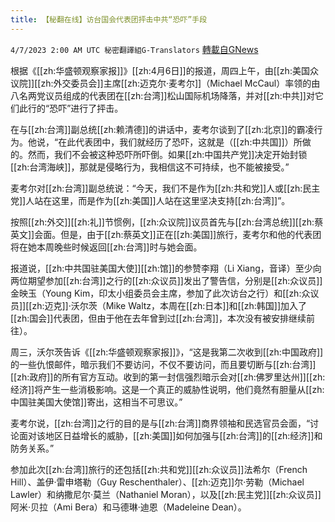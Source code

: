 ```yaml
---
title: 【秘翻在线】访台国会代表团抨击中共“恐吓”手段
---
```

`4/7/2023 2:00 AM UTC 秘密翻譯組G-Translators` [轉載自GNews](https://gnews.org/articles/1076968)

根据《[[zh:华盛顿观察家报]]》[[zh:4月6日]]的报道，周四上午，由[[zh:美国众议院]][[zh:外交委员会]]主席[[zh:迈克尔·麦考尔]]（Michael McCaul）率领的由八名两党议员组成的代表团在[[zh:台湾]]松山国际机场降落，并对[[zh:中共]]对它们此行的“恐吓”进行了抨击。

在与[[zh:台湾]]副总统[[zh:赖清德]]的讲话中，麦考尔谈到了[[zh:北京]]的霸凌行为。他说，“在此代表团中，我们就经历了恐吓，这就是（[[zh:中共国]]）所做的。然而，我们不会被这种恐吓所吓倒。如果[[zh:中国共产党]]决定开始封锁[[zh:台湾海峡]]，那就是侵略行为，我相信这不可持续，也不能被接受。”

麦考尔对[[zh:台湾]]副总统说：“今天，我们不是作为[[zh:共和党]]人或[[zh:民主党]]人站在这里，而是作为[[zh:美国]]人站在这里坚决支持[[zh:台湾]]”。

按照[[zh:外交]][[zh:礼]]节惯例，[[zh:众议院]]议员首先与[[zh:台湾总统]][[zh:蔡英文]]会面。但是，由于[[zh:蔡英文]]正在[[zh:美国]]旅行，麦考尔和他的代表团将在她本周晚些时候返回[[zh:台湾]]时与她会面。

报道说，[[zh:中共国驻美国大使]][[zh:馆]]的参赞李翔（Li Xiang，音译）至少向两位期望参加[[zh:台湾]]之行的[[zh:众议员]]发出了警告信，分别是[[zh:众议员]]金映玉（Young Kim，印太小组委员会主席，参加了此次访台之行）和[[zh:众议员]][[zh:迈克]]·沃尔茨（Mike Waltz，本周在[[zh:日本]]和[[zh:韩国]]加入了[[zh:国会]]代表团，但由于他在去年曾到过[[zh:台湾]]，本次没有被安排继续前往）。

周三，沃尔茨告诉《[[zh:华盛顿观察家报]]》，“这是我第二次收到[[zh:中国政府]]的一些仇恨邮件，暗示我们不要访问，不仅不要访问，而且要切断与[[zh:台湾]][[zh:政府]]的所有官方互动。收到的第一封信强烈暗示会对[[zh:佛罗里达州]][[zh:经济]]将产生一些消极影响。这是一个真正的威胁性说明，他们竟然有胆量从[[zh:中国驻美国大使馆]]寄出，这相当不可思议。”

麦考尔说，[[zh:台湾]]之行的目的是与[[zh:台湾]]商界领袖和民选官员会面，“讨论面对该地区日益增长的威胁，[[zh:美国]]如何加强与[[zh:台湾]]的[[zh:经济]]和防务关系。”

参加此次[[zh:台湾]]旅行的还包括[[zh:共和党]][[zh:众议员]]法希尔（French Hill）、盖伊·雷申塔勒（Guy Reschenthaler）、[[zh:迈克]]尔·劳勒（Michael Lawler）和纳撒尼尔·莫兰（Nathaniel Moran），以及[[zh:民主党]][[zh:众议员]]阿米·贝拉（Ami Bera）和马德琳·迪恩（Madeleine Dean）。
